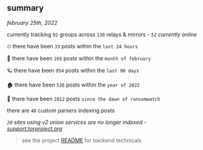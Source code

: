 
## summary
_february 25th, 2022_

currently tracking `92` groups across `130` relays & mirrors - _`52` currently online_

⏲ there have been `33` posts within the `last 24 hours`

🦈 there have been `265` posts within the `month of february`

🪐 there have been `954` posts within the `last 90 days`

🏚 there have been `526` posts within the `year of 2022`

🦕 there have been `2812` posts `since the dawn of ransomwatch`

there are `48` custom parsers indexing posts

_`20` sites using v2 onion services are no longer indexed - [support.torproject.org](https://support.torproject.org/onionservices/v2-deprecation/)_

> see the project [README](https://github.com/thetanz/ransomwatch#ransomwatch--) for backend technicals
